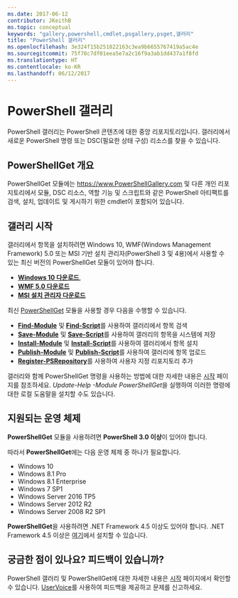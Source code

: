 ```yaml
---
ms.date: 2017-06-12
contributor: JKeithB
ms.topic: conceptual
keywords: "gallery,powershell,cmdlet,psgallery,psget,갤러리"
title: "PowerShell 갤러리"
ms.openlocfilehash: 3e324f15b251822163c3ea9b6655767419a5ac4e
ms.sourcegitcommit: 75f70c7df01eea5e7a2c16f9a3ab1dd437a1f8fd
ms.translationtype: HT
ms.contentlocale: ko-KR
ms.lasthandoff: 06/12/2017
---
```

<a id="the-powershell-gallery" class="xliff"></a>
# PowerShell 갤러리

PowerShell 갤러리는 PowerShell 콘텐츠에 대한 중앙 리포지토리입니다. 갤러리에서 새로운 PowerShell 명령 또는 DSC(필요한 상태 구성) 리소스를 찾을 수 있습니다.

<a id="powershellget-overview" class="xliff"></a>
## PowerShellGet 개요

PowerShellGet 모듈에는 https://www.PowerShellGallery.com 및 다른 개인 리포지토리에서 모듈, DSC 리소스, 역할 기능 및 스크립트와 같은 PowerShell 아티팩트를 검색, 설치, 업데이트 및 게시하기 위한 cmdlet이 포함되어 있습니다.

<a id="getting-started-with-the-gallery" class="xliff"></a>
## 갤러리 시작

갤러리에서 항목을 설치하려면 Windows 10, WMF(Windows Management Framework) 5.0 또는 MSI 기반 설치 관리자(PowerShell 3 및 4용)에서 사용할 수 있는 최신 버전의 PowerShellGet 모듈이 있어야 합니다.

- [**Windows 10 다운로드**](http://go.microsoft.com/fwlink/?LinkID=624830&clcid=0x409),
- [**WMF 5.0 다운로드**](http://go.microsoft.com/fwlink/?LinkId=398175)
- [**MSI 설치 관리자 다운로드**](http://go.microsoft.com/fwlink/?LinkID=746217&clcid=0x409)

최신 [PowerShellGet](http://go.microsoft.com/fwlink/?LinkID=760387&clcid=0x409) 모듈을 사용할 경우 다음을 수행할 수 있습니다.

-   [**Find-Module**](http://go.microsoft.com/fwlink/?LinkID=760387&clcid=0x409) 및 [**Find-Script**](http://go.microsoft.com/fwlink/?LinkID=760387&clcid=0x409)를 사용하여 갤러리에서 항목 검색
-   [**Save-Module**](http://go.microsoft.com/fwlink/?LinkID=760387&clcid=0x409) 및 [**Save-Script**](http://go.microsoft.com/fwlink/?LinkID=760387&clcid=0x409)를 사용하여 갤러리의 항목을 시스템에 저장
-   [**Install-Module**](http://go.microsoft.com/fwlink/?LinkID=760387&clcid=0x409) 및 [**Install-Script**](http://go.microsoft.com/fwlink/?LinkID=760387&clcid=0x409)를 사용하여 갤러리에서 항목 설치
-   [**Publish-Module**](http://go.microsoft.com/fwlink/?LinkID=760387&clcid=0x409) 및 [**Publish-Script**](http://go.microsoft.com/fwlink/?LinkID=760387&clcid=0x409)를 사용하여 갤러리에 항목 업로드
-   [**Register-PSRepository**](http://go.microsoft.com/fwlink/?LinkID=760387&clcid=0x409)를 사용하여 사용자 지정 리포지토리 추가

갤러리와 함께 PowerShellGet 명령을 사용하는 방법에 대한 자세한 내용은 [시작](psgallery/psgallery_gettingstarted.md) 페이지를 참조하세요. *Update-Help -Module PowerShellGet*을 실행하여 이러한 명령에 대한 로컬 도움말을 설치할 수도 있습니다.

<a id="supported-operating-systems" class="xliff"></a>
## 지원되는 운영 체제

**PowerShellGet** 모듈을 사용하려면 **PowerShell 3.0 이상**이 있어야 합니다.

따라서 **PowerShellGet**에는 다음 운영 체제 중 하나가 필요합니다.

- Windows 10
- Windows 8.1 Pro
- Windows 8.1 Enterprise
- Windows 7 SP1
- Windows Server 2016 TP5
- Windows Server 2012 R2
- Windows Server 2008 R2 SP1

**PowerShellGet**을 사용하려면 .NET Framework 4.5 이상도 있어야 합니다. .NET Framework 4.5 이상은 [여기](https://msdn.microsoft.com/en-us/library/5a4x27ek.aspx)에서 설치할 수 있습니다.


<a id="got-a-question-have-feedback" class="xliff"></a>
## 궁금한 점이 있나요? 피드백이 있습니까?

PowerShell 갤러리 및 PowerShellGet에 대한 자세한 내용은 [시작](psgallery/psgallery_gettingstarted.md) 페이지에서 확인할 수 있습니다. [UserVoice](http://windowsserver.uservoice.com/forums/301869-powershell)를 사용하여 피드백을 제공하고 문제를 신고하세요.

